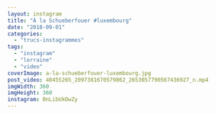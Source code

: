 ```yaml
---
layout: instagram
title: "À la Schueberfouer #luxembourg"
date: "2018-09-01"
categories: 
  - "trucs-instagrammes"
tags: 
  - "instagram"
  - "lorraine"
  - "video"
coverImage: a-la-schueberfouer-luxembourg.jpg
post_video: 40455265_2097381670579862_2653057790567436927_n.mp4
imgWidth: 360
imgHeight: 360
instagram: BnLibUkDwZy
---
```

